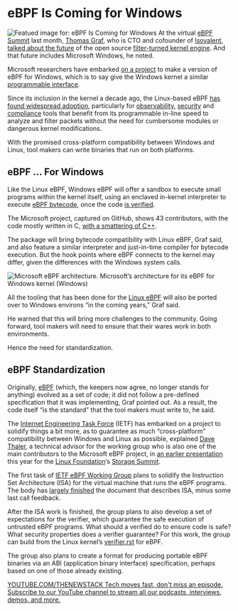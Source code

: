 # eBPF Is Coming for Windows
![Featued image for: eBPF Is Coming for Windows](https://cdn.thenewstack.io/media/2024/10/0fd9430d-ebpf-1024x683.png)
At the virtual [eBPF Summit](https://youtu.be/PQNDsdP27Hw?list=PLDg_GiBbAx-m7yn_FYcc41PNrgtxlISBK) last month, [Thomas Graf](https://www.linkedin.com/in/thomas-graf-73104547/?originalSubdomain=ch), who is CTO and cofounder of [Isovalent](https://thenewstack.io/ciscos-strategic-move-in-the-isovalent-acquisition-ebpf/), [talked about the future](https://www.youtube.com/watch?v=oVoW5BUBRJk&t=2s) of the open source [filter-turned kernel engine](https://ebpfdocumentary.com/). And that future includes Microsoft Windows, he noted.

Microsoft researchers have embarked [on a project](https://github.com/microsoft/ebpf-for-windows) to make a version of eBPF for Windows, which is to say give the Windows kernel a similar [programmable interface](https://thenewstack.io/linux-technology-for-the-new-year-ebpf/).

Since its inclusion in the kernel a decade ago, the Linux-based eBPF [has found widespread adoption](https://thenewstack.io/ebpf-security-power-and-shortfalls/), particularly for [observability](https://thenewstack.io/how-bumblebee-eases-ebpf-observability-with-oci/), [security](https://thenewstack.io/crowdstrike-a-wake-up-call-for-ebpf-based-endpoint-security/) and [compliance](https://thenewstack.io/ebpf-reliable-policy-setting-and-enforcement/) tools that benefit from its programmable in-line speed to analyze and filter packets without the need for cumbersome modules or dangerous kernel modifications.

With the promised cross-platform compatibility between Windows and Linux, tool makers can write binaries that run on both platforms.

## eBPF … For Windows
Like the Linux eBPF, Windows eBPF will offer a sandbox to execute small programs within the kernel itself, using an enclaved in-kernel interpreter to execute [eBPF bytecode](https://github.com/microsoft/ebpf-for-windows/blob/main/docs/tutorial.md), once the code [is verified](https://github.com/microsoft/ebpf-for-windows/blob/main/docs/debugging.md).

The Microsoft project, captured on GitHub, shows 43 contributors, with the code mostly written in C, [with a smattering of C++](https://thenewstack.io/can-c-be-saved-bjarne-stroustrup-on-ensuring-memory-safety/).

The package will bring bytecode compatibility with Linux eBPF, Graf said, and also feature a similar interpreter and just-in-time compiler for bytecode execution. But the hook points where eBPF connects to the kernel may differ, given the differences with the Windows system calls.

![Microsoft eBPF architecture.](https://cdn.thenewstack.io/media/2024/10/0caf680a-windows-ebpf-architecturediagram-1024x788.png)
Microsoft’s architecture for its eBPF for Windows kernel (Windows)

All the tooling that has been done for the [Linux eBPF](https://thenewstack.io/what-is-ebpf/) will also be ported over to Windows environs “in the coming years,” Graf said.

He warned that this will bring more challenges to the community. Going forward, tool makers will need to ensure that their wares work in both environments.

Hence the need for standardization.

## eBPF Standardization
Originally, [eBPF](https://thenewstack.io/ebpf/) (which, the keepers now agree, no longer stands for anything) evolved as a set of code; it did not follow a pre-defined specification that it was implementing, Graf pointed out. As a result, the code itself “is the standard” that the tool makers must write to, he said.

The [Internet Engineering Task Force](https://thenewstack.io/internet-architecture-board-iso-future-networking-tech/) (IETF) has embarked on a project to solidify things a bit more, as to guarantee as much “cross-platform” compatibility between Windows and Linux as possible, explained [Dave Thaler,](https://github.com/dthaler) a technical advisor for the working group who is also one of the main contributors to the Microsoft eBPF project, in [an earlier presentation](https://www.youtube.com/watch?v=f2iUQSRBD_M&list=WL&index=7) this year for the [Linux Foundation](https://training.linuxfoundation.org/training/course-catalog/?utm_content=inline+mention)‘s [Storage Summit](https://events.linuxfoundation.org/archive/2024/lsfmmbpf/).

The first task of [IETF eBPF Working Group](https://datatracker.ietf.org/wg/bpf/about/) plans to solidify the Instruction Set Architecture (ISA) for the virtual machine that runs the eBPF programs. The body has [largely finished](https://datatracker.ietf.org/doc/html/draft-ietf-bpf-isa) the document that describes ISA, minus some last call feedback.

After the ISA work is finished, the group plans to also develop a set of expectations for the verifier, which guarantee the safe execution of untrusted eBPF programs. What should a verified do to ensure code is safe? What security properties does a verifier guarantee? For this work, the group can build from the Linux kernel’s [verifier.rst](https://www.kernel.org/doc/Documentation/bpf/verifier.rst) for eBPF.

The group also plans to create a format for producing portable eBPF binaries via an ABI (application binary interface) specification, perhaps based on one of those already existing.

[
YOUTUBE.COM/THENEWSTACK
Tech moves fast, don't miss an episode. Subscribe to our YouTube
channel to stream all our podcasts, interviews, demos, and more.
](https://youtube.com/thenewstack?sub_confirmation=1)